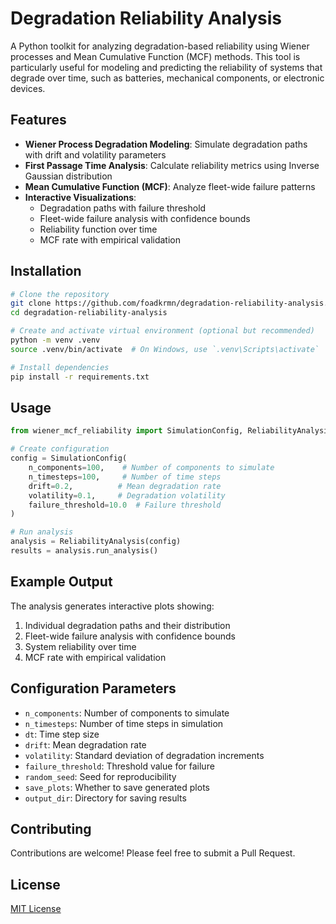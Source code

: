 # Degradation Reliability Analysis

A Python toolkit for analyzing degradation-based reliability using Wiener processes and Mean Cumulative Function (MCF) methods. This tool is particularly useful for modeling and predicting the reliability of systems that degrade over time, such as batteries, mechanical components, or electronic devices.

## Features

- **Wiener Process Degradation Modeling**: Simulate degradation paths with drift and volatility parameters
- **First Passage Time Analysis**: Calculate reliability metrics using Inverse Gaussian distribution
- **Mean Cumulative Function (MCF)**: Analyze fleet-wide failure patterns
- **Interactive Visualizations**:
  - Degradation paths with failure threshold
  - Fleet-wide failure analysis with confidence bounds
  - Reliability function over time
  - MCF rate with empirical validation

## Installation

```bash
# Clone the repository
git clone https://github.com/foadkrmn/degradation-reliability-analysis.git
cd degradation-reliability-analysis

# Create and activate virtual environment (optional but recommended)
python -m venv .venv
source .venv/bin/activate  # On Windows, use `.venv\Scripts\activate`

# Install dependencies
pip install -r requirements.txt
```

## Usage

```python
from wiener_mcf_reliability import SimulationConfig, ReliabilityAnalysis

# Create configuration
config = SimulationConfig(
    n_components=100,    # Number of components to simulate
    n_timesteps=100,     # Number of time steps
    drift=0.2,          # Mean degradation rate
    volatility=0.1,     # Degradation volatility
    failure_threshold=10.0  # Failure threshold
)

# Run analysis
analysis = ReliabilityAnalysis(config)
results = analysis.run_analysis()
```

## Example Output

The analysis generates interactive plots showing:
1. Individual degradation paths and their distribution
2. Fleet-wide failure analysis with confidence bounds
3. System reliability over time
4. MCF rate with empirical validation

## Configuration Parameters

- `n_components`: Number of components to simulate
- `n_timesteps`: Number of time steps in simulation
- `dt`: Time step size
- `drift`: Mean degradation rate
- `volatility`: Standard deviation of degradation increments
- `failure_threshold`: Threshold value for failure
- `random_seed`: Seed for reproducibility
- `save_plots`: Whether to save generated plots
- `output_dir`: Directory for saving results

## Contributing

Contributions are welcome! Please feel free to submit a Pull Request.

## License

[MIT License](LICENSE)
